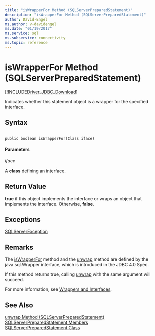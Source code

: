 ```yaml
---
title: "isWrapperFor Method (SQLServerPreparedStatement)"
description: "isWrapperFor Method (SQLServerPreparedStatement)"
author: David-Engel
ms.author: v-davidengel
ms.date: "01/19/2017"
ms.service: sql
ms.subservice: connectivity
ms.topic: reference
---
```

# isWrapperFor Method (SQLServerPreparedStatement)
[!INCLUDE[Driver_JDBC_Download](../../../includes/driver_jdbc_download.md)]

  Indicates whether this statement object is a wrapper for the specified interface.  
  
## Syntax  
  
```  
  
public boolean isWrapperFor(Class iface)  
```  
  
#### Parameters  
 *iface*  
  
 A **class** defining an interface.  
  
## Return Value  
 **true** if this object implements the interface or wraps an object that implements the interface. Otherwise, **false**.  
  
## Exceptions  
 [SQLServerException](../../../connect/jdbc/reference/sqlserverexception-class.md)  
  
## Remarks  
 The [isWrapperFor](../../../connect/jdbc/reference/iswrapperfor-method-sqlserverpreparedstatement.md) method and the [unwrap](../../../connect/jdbc/reference/unwrap-method-sqlserverpreparedstatement.md) method are defined by the java.sql.Wrapper interface, which is introduced in the JDBC 4.0 Spec.  
  
 If this method returns true, calling [unwrap](../../../connect/jdbc/reference/unwrap-method-sqlserverpreparedstatement.md) with the same argument will succeed.  
  
 For more information, see [Wrappers and Interfaces](../../../connect/jdbc/wrappers-and-interfaces.md).  
  
## See Also  
 [unwrap Method &#40;SQLServerPreparedStatement&#41;](../../../connect/jdbc/reference/unwrap-method-sqlserverpreparedstatement.md)   
 [SQLServerPreparedStatement Members](../../../connect/jdbc/reference/sqlserverpreparedstatement-members.md)   
 [SQLServerPreparedStatement Class](../../../connect/jdbc/reference/sqlserverpreparedstatement-class.md)  
  
  
